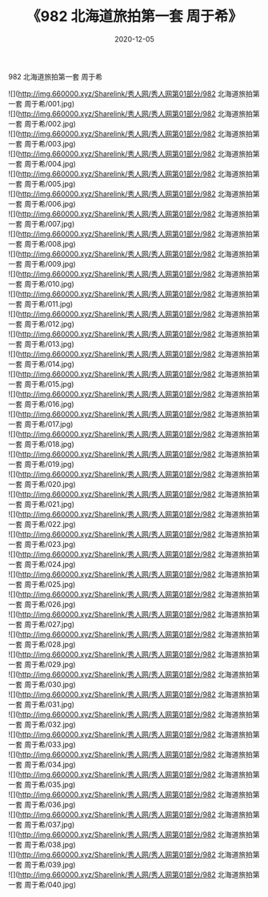 ﻿---
layout: post
title:  《982 北海道旅拍第一套 周于希》
date:   2020-12-05
img: http://img.660000.xyz/Sharelink/秀人网/秀人网第01部分/982 北海道旅拍第一套 周于希/000.jpg
categories: [美女, 清纯, 唯美]
---

982 北海道旅拍第一套 周于希

  ![](http://img.660000.xyz/Sharelink/秀人网/秀人网第01部分/982 北海道旅拍第一套 周于希/001.jpg) <br> ![](http://img.660000.xyz/Sharelink/秀人网/秀人网第01部分/982 北海道旅拍第一套 周于希/002.jpg) <br> ![](http://img.660000.xyz/Sharelink/秀人网/秀人网第01部分/982 北海道旅拍第一套 周于希/003.jpg) <br> ![](http://img.660000.xyz/Sharelink/秀人网/秀人网第01部分/982 北海道旅拍第一套 周于希/004.jpg) <br> ![](http://img.660000.xyz/Sharelink/秀人网/秀人网第01部分/982 北海道旅拍第一套 周于希/005.jpg) <br> ![](http://img.660000.xyz/Sharelink/秀人网/秀人网第01部分/982 北海道旅拍第一套 周于希/006.jpg) <br> ![](http://img.660000.xyz/Sharelink/秀人网/秀人网第01部分/982 北海道旅拍第一套 周于希/007.jpg) <br> ![](http://img.660000.xyz/Sharelink/秀人网/秀人网第01部分/982 北海道旅拍第一套 周于希/008.jpg) <br> ![](http://img.660000.xyz/Sharelink/秀人网/秀人网第01部分/982 北海道旅拍第一套 周于希/009.jpg) <br> ![](http://img.660000.xyz/Sharelink/秀人网/秀人网第01部分/982 北海道旅拍第一套 周于希/010.jpg) <br> ![](http://img.660000.xyz/Sharelink/秀人网/秀人网第01部分/982 北海道旅拍第一套 周于希/011.jpg) <br> ![](http://img.660000.xyz/Sharelink/秀人网/秀人网第01部分/982 北海道旅拍第一套 周于希/012.jpg) <br> ![](http://img.660000.xyz/Sharelink/秀人网/秀人网第01部分/982 北海道旅拍第一套 周于希/013.jpg) <br> ![](http://img.660000.xyz/Sharelink/秀人网/秀人网第01部分/982 北海道旅拍第一套 周于希/014.jpg) <br> ![](http://img.660000.xyz/Sharelink/秀人网/秀人网第01部分/982 北海道旅拍第一套 周于希/015.jpg) <br> ![](http://img.660000.xyz/Sharelink/秀人网/秀人网第01部分/982 北海道旅拍第一套 周于希/016.jpg) <br> ![](http://img.660000.xyz/Sharelink/秀人网/秀人网第01部分/982 北海道旅拍第一套 周于希/017.jpg) <br> ![](http://img.660000.xyz/Sharelink/秀人网/秀人网第01部分/982 北海道旅拍第一套 周于希/018.jpg) <br> ![](http://img.660000.xyz/Sharelink/秀人网/秀人网第01部分/982 北海道旅拍第一套 周于希/019.jpg) <br> ![](http://img.660000.xyz/Sharelink/秀人网/秀人网第01部分/982 北海道旅拍第一套 周于希/020.jpg) <br> ![](http://img.660000.xyz/Sharelink/秀人网/秀人网第01部分/982 北海道旅拍第一套 周于希/021.jpg) <br> ![](http://img.660000.xyz/Sharelink/秀人网/秀人网第01部分/982 北海道旅拍第一套 周于希/022.jpg) <br> ![](http://img.660000.xyz/Sharelink/秀人网/秀人网第01部分/982 北海道旅拍第一套 周于希/023.jpg) <br> ![](http://img.660000.xyz/Sharelink/秀人网/秀人网第01部分/982 北海道旅拍第一套 周于希/024.jpg) <br> ![](http://img.660000.xyz/Sharelink/秀人网/秀人网第01部分/982 北海道旅拍第一套 周于希/025.jpg) <br> ![](http://img.660000.xyz/Sharelink/秀人网/秀人网第01部分/982 北海道旅拍第一套 周于希/026.jpg) <br> ![](http://img.660000.xyz/Sharelink/秀人网/秀人网第01部分/982 北海道旅拍第一套 周于希/027.jpg) <br> ![](http://img.660000.xyz/Sharelink/秀人网/秀人网第01部分/982 北海道旅拍第一套 周于希/028.jpg) <br> ![](http://img.660000.xyz/Sharelink/秀人网/秀人网第01部分/982 北海道旅拍第一套 周于希/029.jpg) <br> ![](http://img.660000.xyz/Sharelink/秀人网/秀人网第01部分/982 北海道旅拍第一套 周于希/030.jpg) <br> ![](http://img.660000.xyz/Sharelink/秀人网/秀人网第01部分/982 北海道旅拍第一套 周于希/031.jpg) <br> ![](http://img.660000.xyz/Sharelink/秀人网/秀人网第01部分/982 北海道旅拍第一套 周于希/032.jpg) <br> ![](http://img.660000.xyz/Sharelink/秀人网/秀人网第01部分/982 北海道旅拍第一套 周于希/033.jpg) <br> ![](http://img.660000.xyz/Sharelink/秀人网/秀人网第01部分/982 北海道旅拍第一套 周于希/034.jpg) <br> ![](http://img.660000.xyz/Sharelink/秀人网/秀人网第01部分/982 北海道旅拍第一套 周于希/035.jpg) <br> ![](http://img.660000.xyz/Sharelink/秀人网/秀人网第01部分/982 北海道旅拍第一套 周于希/036.jpg) <br> ![](http://img.660000.xyz/Sharelink/秀人网/秀人网第01部分/982 北海道旅拍第一套 周于希/037.jpg) <br> ![](http://img.660000.xyz/Sharelink/秀人网/秀人网第01部分/982 北海道旅拍第一套 周于希/038.jpg) <br> ![](http://img.660000.xyz/Sharelink/秀人网/秀人网第01部分/982 北海道旅拍第一套 周于希/039.jpg) <br> ![](http://img.660000.xyz/Sharelink/秀人网/秀人网第01部分/982 北海道旅拍第一套 周于希/040.jpg) <br>